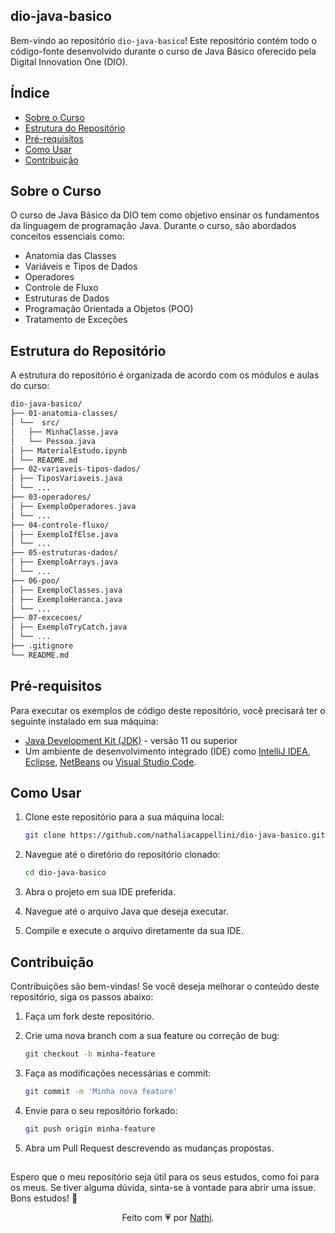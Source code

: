 ## dio-java-basico

Bem-vindo ao repositório `dio-java-basico`! Este repositório contém todo o código-fonte desenvolvido durante o curso de Java Básico oferecido pela Digital Innovation One (DIO).

## Índice

- [Sobre o Curso](#sobre-o-curso)
- [Estrutura do Repositório](#estrutura-do-repositório)
- [Pré-requisitos](#pré-requisitos)
- [Como Usar](#como-usar)
- [Contribuição](#contribuição)

## Sobre o Curso

O curso de Java Básico da DIO tem como objetivo ensinar os fundamentos da linguagem de programação Java. Durante o curso, são abordados conceitos essenciais como:

- Anatomia das Classes
- Variáveis e Tipos de Dados
- Operadores
- Controle de Fluxo
- Estruturas de Dados
- Programação Orientada a Objetos (POO)
- Tratamento de Exceções

## Estrutura do Repositório

A estrutura do repositório é organizada de acordo com os módulos e aulas do curso:

```sh
dio-java-basico/
├── 01-anatomia-classes/
│ └──  src/
│   ├── MinhaClasse.java
│   └── Pessoa.java
│ ├── MaterialEstudo.ipynb
│ └── README.md
├── 02-variaveis-tipos-dados/
│ ├── TiposVariaveis.java
│ └── ... 
├── 03-operadores/
│ ├── ExemploOperadores.java
│ └── ...
├── 04-controle-fluxo/
│ ├── ExemploIfElse.java
│ └── ...
├── 05-estruturas-dados/
│ ├── ExemploArrays.java
│ └── ...
├── 06-poo/
│ ├── ExemploClasses.java
│ ├── ExemploHeranca.java
│ └── ...
├── 07-excecoes/
│ ├── ExemploTryCatch.java
│ └── ...
├── .gitignore
└── README.md
```

## Pré-requisitos

Para executar os exemplos de código deste repositório, você precisará ter o seguinte instalado em sua máquina:

- [Java Development Kit (JDK)](https://www.oracle.com/java/technologies/javase-jdk11-downloads.html) - versão 11 ou superior
- Um ambiente de desenvolvimento integrado (IDE) como [IntelliJ IDEA](https://www.jetbrains.com/idea/), [Eclipse](https://www.eclipse.org/), [NetBeans](https://netbeans.apache.org/front/main/download/nb18/) ou [Visual Studio Code](https://code.visualstudio.com/download).

## Como Usar

1. Clone este repositório para a sua máquina local:

    ```sh
    git clone https://github.com/nathaliacappellini/dio-java-basico.git
    ```

2. Navegue até o diretório do repositório clonado:

    ```sh
    cd dio-java-basico
    ```

3. Abra o projeto em sua IDE preferida.
4. Navegue até o arquivo Java que deseja executar.
5. Compile e execute o arquivo diretamente da sua IDE.

## Contribuição

Contribuições são bem-vindas! Se você deseja melhorar o conteúdo deste repositório, siga os passos abaixo:

1. Faça um fork deste repositório.
2. Crie uma nova branch com a sua feature ou correção de bug:

    ```sh
    git checkout -b minha-feature
    ```

3. Faça as modificações necessárias e commit:

    ```sh
    git commit -m 'Minha nova feature'
    ```

4. Envie para o seu repositório forkado:

    ```sh
    git push origin minha-feature
    ```

5. Abra um Pull Request descrevendo as mudanças propostas.  

##
Espero que o meu repositório seja útil para os seus estudos, como foi para os meus. Se tiver alguma dúvida, sinta-se à vontade para abrir uma issue. Bons estudos! 🌟
<div align="center">Feito com 💗 por <a href="https://github.com/nathaliacappellini">Nathi</a>.</div>
